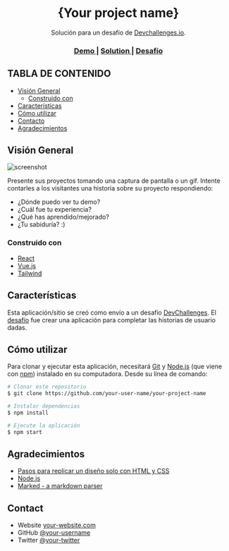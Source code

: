 <!-- Please update value in the {}  -->

<h1 align="center">{Your project name}</h1>

<div align="center">
   Solución para un desafío de  <a href="http://devchallenges.io" target="_blank">Devchallenges.io</a>.
</div>

<div align="center">
  <h3>
    <a href="https://{your-demo-link.your-domain}">
      Demo
    </a>
    <span> | </span>
    <a href="https://{your-url-to-the-solution}">
      Solution
    </a>
    <span> | </span>
    <a href="https://devchallenges.io/challenges/O2iGT9yBd6xZBrOcVirx">
      Desafío
    </a>
  </h3>
</div>

<!-- TABLA DE CONTENIDO -->

## TABLA DE CONTENIDO

- [Visión General](#vision-General)
  - [Construido con](#construido-con)
- [Características](#características)
- [Cómo utilizar](#cómo-utilizar)
- [Contacto](#contacto)
- [Agradecimientos](aAgradecimientos)

<!-- OVERVIEW -->

## Visión General

![screenshot](https://user-images.githubusercontent.com/16707738/92399059-5716eb00-f132-11ea-8b14-bcacdc8ec97b.png)

Presente sus proyectos tomando una captura de pantalla o un gif. Intente contarles a los visitantes una historia sobre su proyecto respondiendo:

- ¿Dónde puedo ver tu demo?
- ¿Cuál fue tu experiencia?
- ¿Qué has aprendido/mejorado?
- ¿Tu sabiduría? :)

### Construido con

<!-- Esta sección debe enumerar los principales marcos que utilizó para construir su proyecto. Aquí están algunos ejemplos.-->

- [React](https://reactjs.org/)
- [Vue.js](https://vuejs.org/)
- [Tailwind](https://tailwindcss.com/)

## Características

<!-- Enumere las características de su aplicación o siga la plantilla. No compartas el archivo figma aquí :) -->

Esta aplicación/sitio se creó como envío a un desafío [DevChallenges](https://devchallenges.io/challenges). El [desafío](https://devchallenges.io/challenges/O2iGT9yBd6xZBrOcVirx) fue crear una aplicación para completar las historias de usuario dadas.

## Cómo utilizar

<!-- Ejemplo: -->

Para clonar y ejecutar esta aplicación, necesitará [Git](https://git-scm.com) y [Node.js](https://nodejs.org/en/download/) (que viene con [npm](http://npmjs.com)) instalado en su computadora. Desde su línea de comando:

```bash
# Clonar este repositorio
$ git clone https://github.com/your-user-name/your-project-name

# Instalar dependencias
$ npm install

# Ejecute la aplicación
$ npm start
```

## Agradecimientos

<!-- Esta sección debe enumerar cualquier artículo o complemento/complemento que lo ayude a completar el proyecto. Esto es opcional pero te ayudará en el futuro. Por ejemplo -->

- [Pasos para replicar un diseño solo con HTML y CSS](https://devchallenges-blogs.web.app/how-to-replicate-design/)
- [Node.js](https://nodejs.org/)
- [Marked - a markdown parser](https://github.com/chjj/marked)

## Contact

- Website [your-website.com](https://{your-web-site-link})
- GitHub [@your-username](https://{github.com/your-usermame})
- Twitter [@your-twitter](https://{twitter.com/your-username})
